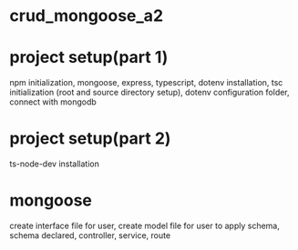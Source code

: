 # crud_mongoose_a2

# project setup(part 1)

npm initialization,
mongoose, express, typescript, dotenv installation,
tsc initialization (root and source directory setup),
dotenv configuration folder,
connect with mongodb

# project setup(part 2)

ts-node-dev installation

# mongoose

create interface file for user,
create model file for user to apply schema,
schema declared,
controller,
service,
route
